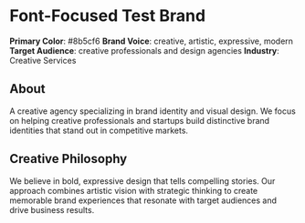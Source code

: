 # Font-Focused Test Brand

**Primary Color**: #8b5cf6
**Brand Voice**: creative, artistic, expressive, modern
**Target Audience**: creative professionals and design agencies
**Industry**: Creative Services

## About
A creative agency specializing in brand identity and visual design. We focus
on helping creative professionals and startups build distinctive brand identities
that stand out in competitive markets.

## Creative Philosophy
We believe in bold, expressive design that tells compelling stories. Our approach
combines artistic vision with strategic thinking to create memorable brand experiences
that resonate with target audiences and drive business results.